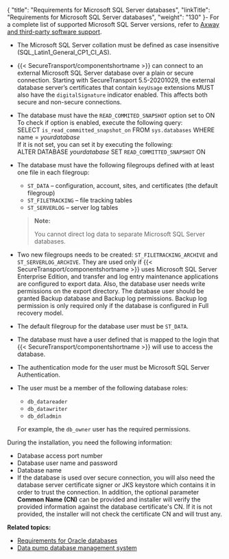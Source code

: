 {
    "title": "Requirements for Microsoft SQL Server databases",
    "linkTitle": "Requirements for Microsoft SQL Server databases",
    "weight": "130"
}-   For a complete list of supported Microsoft SQL Server versions, refer to <a href="https://docs.axway.com/bundle/SecureTransport_55_AdministratorGuide_allOS_en_HTML5/page/Content/AdministratorsGuide/introduction/r_st_Axway_and_third-party_software_support.htm" class="MCXref xref">Axway and third-party software support</a>.

-   The Microsoft SQL Server collation must be defined as case insensitive (SQL\_Latin1\_General\_CP1\_CI\_AS).

-   {{< SecureTransport/componentshortname >}} can connect to an external Microsoft SQL Server database over a plain or secure connection.
    Starting with SecureTransport 5.5-20201029, the external database server’s certificates that contain `keyUsage` extensions MUST also have the `digitalSignature` indicator enabled. This affects both secure and non-secure connections.

-   The database must have the `READ_COMMITED_SNAPSHOT` option set to ON  
    To check if option is enabled, execute the following query:  
    SELECT `is_read_committed_snapshot_on` FROM `sys.databases` WHERE name = *yourdatabase*  
    If it is not set, you can set it by executing the following:  
    ALTER DATABASE *yourdatabase*
    SET `READ_COMMITTED_SNAPSHOT` ON

-   The database must have the following filegroups defined with at least one file in each filegroup:

    -   `ST_DATA` – configuration, account, sites, and certificates (the default filegroup)
    -   `ST_FILETRACKING` – file tracking tables
    -   `ST_SERVERLOG` – server log tables

      

    > **Note:**
    >
    > You cannot direct log data to separate Microsoft SQL Server databases.

-   Two new filegroups needs to be created: `ST_FILETRACKING_ARCHIVE` and `ST_SERVERLOG_ARCHIVE`. They are used only if {{< SecureTransport/componentshortname >}} uses Microsoft SQL Server Enterprise Edition, and transfer and log entry maintenance applications are configured to export data.
    Also, the database user needs write permissions on the export directory.
    The database user should be granted Backup database and Backup log permissions. Backup log permission is only required only if the database is configured in Full recovery model.

-   The default filegroup for the database user must be `ST_DATA`.

-   The database must have a user defined that is mapped to the login that {{< SecureTransport/componentshortname >}} will use to access the database.

-   The authentication mode for the user must be Microsoft SQL Server Authentication.

-   The user must be a member of the following database roles:
    -   `db_datareader`
    -   `db_datawriter`
    -   `db_ddladmin`

      
    For example, the `db_owner` user has the required permissions.

During the installation, you need the following information:

-   Database access port number
-   Database user name and password
-   Database name
-   If the database is used over secure connection, you will also need the database server certificate signer or JKS keystore which contains it in order to trust the connection. In addition, the optional parameter **Common Name (CN)** can be provided and installer will verify the provided information against the database certificate's CN. If it is not provided, the installer will not check the certificate CN and will trust any.

**Related topics:**

-   <a href="../requirements_for_oracle_databases" class="MCXref xref">Requirements for Oracle databases</a>
-   <a href="../requirements_for_oracle_databases/data_pump_database_management" class="MCXref xref">Data pump database management system</a>
